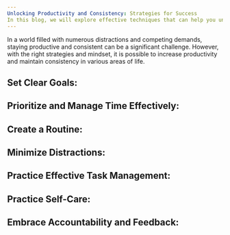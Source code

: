 ```yaml
---
Unlocking Productivity and Consistency: Strategies for Success
In this blog, we will explore effective techniques that can help you unlock your productivity potential and establish a consistent routine.
---
```

In a world filled with numerous distractions and competing demands, staying productive and consistent can be a significant challenge. However, with the right strategies and mindset, it is possible to increase productivity and maintain consistency in various areas of life.

## Set Clear Goals:
## Prioritize and Manage Time Effectively:
## Create a Routine:
## Minimize Distractions:
## Practice Effective Task Management:
## Practice Self-Care:
## Embrace Accountability and Feedback:
